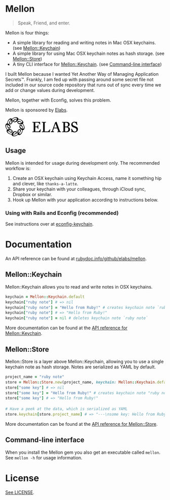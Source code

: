 # Mellon

> Speak, Friend, and enter.

Mellon is four things:

- A simple library for reading and writing notes in Mac OSX keychains. (see [Mellon::Keychain][])
- A simple library for using Mac OSX keychain notes as hash storage. (see [Mellon::Store][])
- A tiny CLI interface for [Mellon::Keychain][]. (see [Command-line interface](#command-line-interface))

I built Mellon because I wanted Yet Another Way of Managing Application Secrets™. Frankly, I am fed up
with passing around some secret file not included in our source code repository that runs out of sync
every time we add or change values during development.

Mellon, together with Econfig, solves this problem.

Mellon is sponsored by [Elabs][].

[![elabs logo][]][Elabs]

## Usage

Mellon is intended for usage during development only. The recommended workflow is:

1. Create an OSX keychain using Keychain Access, name it something hip and clever, like `thanks-a-latte`.
2. Share your keychain with your colleagues, through iCloud sync, Dropbox or similar.
3. Hook up Mellon with your application according to instructions below.

### Using with Rails and Econfig (recommended)

See instructions over at [econfig-keychain](https://github.com/elabs/econfig-keychain).

# Documentation

An API reference can be found at [rubydoc.info/github/elabs/mellon](http://www.rubydoc.info/github/elabs/mellon/).

## Mellon::Keychain

Mellon::Keychain allows you to read and write notes in OSX keychains.

```ruby
keychain = Mellon::Keychain.default
keychain["ruby note"] # => nil
keychain["ruby note"] = "Hello from Ruby!" # creates keychain note `ruby note`
keychain["ruby note"] # => "Hello from Ruby!"
keychain["ruby note"] = nil # deletes keychain note `ruby note`
```

More documentation can be found at the [API reference for Mellon::Keychain](http://www.rubydoc.info/github/elabs/mellon/Mellon/Keychain).

## Mellon::Store

Mellon::Store is a layer above Mellon::Keychain, allowing you to use a single keychain note as hash storage. Notes are serialized as YAML by default.

```ruby
project_name = "ruby note"
store = Mellon::Store.new(project_name, keychain: Mellon::Keychain.default)
store["some key"] # => nil
store["some key"] = "Hello from Ruby!" # creates keychain note "ruby note", and puts value for "some key" in it
store["some key"] # => "Hello from Ruby!"

# Have a peek at the data, which is serialized as YAML
store.keychain[store.project_name] # => "---\nsome key: Hello from Ruby!\n"
```

More documentation can be found at the [API reference for Mellon::Store](http://www.rubydoc.info/github/elabs/mellon/Mellon/Store).

## Command-line interface

When you install the Mellon gem you also get an executable called `mellon`. See `mellon -h` for usage information.

# License

[See LICENSE](./LICENSE).

[Elabs]: http://www.elabs.se/
[elabs logo]: ./elabs-logo.png?raw=true
[Mellon::Keychain]: #mellon-keychain
[Mellon::Store]: #mellon-store

